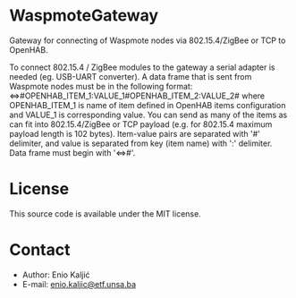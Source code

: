 WaspmoteGateway
===============
Gateway for connecting of Waspmote nodes via 802.15.4/ZigBee or TCP to OpenHAB.

To connect 802.15.4 / ZigBee modules to the gateway a serial adapter is needed (eg. USB-UART converter). A data frame that is sent from Waspmote nodes must be in the following format: 
<=>#OPENHAB_ITEM_1:VALUE_1#OPENHAB_ITEM_2:VALUE_2#
where OPENHAB_ITEM_1 is name of item defined in OpenHAB items configuration and VALUE_1 is corresponding value. You can send as many of the items as can fit into 802.15.4/ZigBee or TCP payload (e.g. for 802.15.4 maximum payload length is 102 bytes). Item-value pairs are separated with '#' delimiter, and value is separated from key (item name) with ':' delimiter. Data frame must begin with '<=>#'.

License
=======
This source code is available under the MIT license.

Contact
=======
- Author: Enio Kaljić
- E-mail: enio.kaljic@etf.unsa.ba
